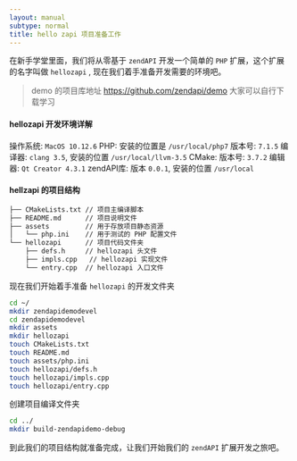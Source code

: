 ```yaml
---
layout: manual
subtype: normal
title: hello zapi 项目准备工作
---
```

在新手学堂里面，我们将从零基于 `zendAPI` 开发一个简单的 `PHP` 扩展，这个扩展的名字叫做 `hellozapi` , 现在我们着手准备开发需要的环境吧。

> demo 的项目库地址 https://github.com/zendapi/demo
> 大家可以自行下载学习

#### hellozapi 开发环境详解

操作系统: `MacOS 10.12.6`
PHP: 安装的位置是 `/usr/local/php7` 版本号: `7.1.5`
编译器: `clang 3.5`, 安装的位置 `/usr/local/llvm-3.5`
CMake: 版本号: `3.7.2`
编辑器: `Qt Creator ﻿4.3.1`
zendAPI库: 版本 `0.0.1`, 安装的位置 `/usr/local`

#### hellzapi 的项目结构

```bash
├── CMakeLists.txt // 项目主编译脚本
├── README.md      // 项目说明文件
├── assets         // 用于存放项目静态资源
│   └── php.ini    // 用于测试的 PHP 配置文件
└── hellozapi      // 项目代码文件夹
    ├── defs.h     // hellozapi 头文件
    ├── impls.cpp   // hellozapi 实现文件
    └── entry.cpp  // hellozapi 入口文件
```

现在我们开始着手准备 `hellozapi` 的开发文件夹

```bash
cd ~/
mkdir zendapidemodevel
cd zendapidemodevel
mkdir assets
mkdir hellozapi
touch CMakeLists.txt
touch README.md
touch assets/php.ini
touch hellozapi/defs.h
touch hellozapi/impls.cpp
touch hellozapi/entry.cpp
```
创建项目编译文件夹
```bash
cd ../
mkdir build-zendapidemo-debug
```
到此我们的项目结构就准备完成，让我们开始我们的 `zendAPI` 扩展开发之旅吧。
